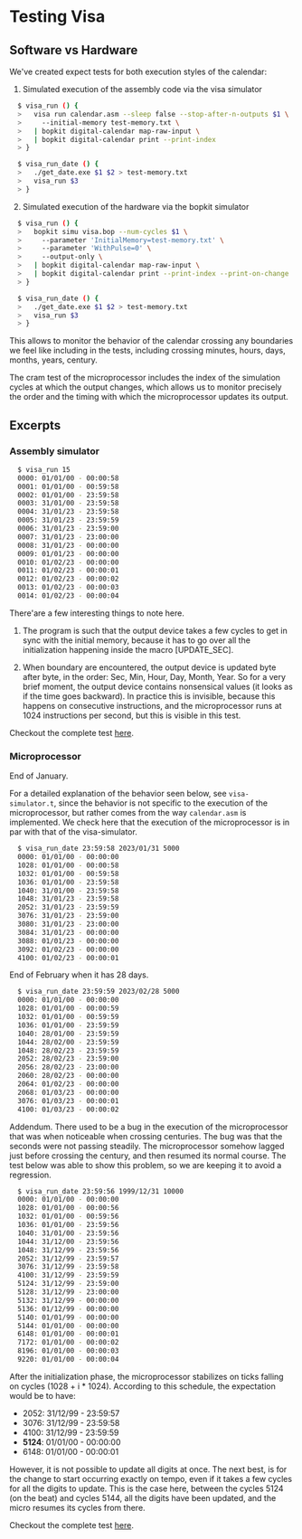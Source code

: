 # Testing Visa

## Software vs Hardware

We've created expect tests for both execution styles of the calendar:

1. Simulated execution of the assembly code via the visa simulator

<!-- $MDX skip -->
```sh
  $ visa_run () {
  >   visa run calendar.asm --sleep false --stop-after-n-outputs $1 \
  >     --initial-memory test-memory.txt \
  >   | bopkit digital-calendar map-raw-input \
  >   | bopkit digital-calendar print --print-index
  > }

  $ visa_run_date () {
  >   ./get_date.exe $1 $2 > test-memory.txt
  >   visa_run $3
  > }
```

2. Simulated execution of the hardware via the bopkit simulator

<!-- $MDX skip -->
```sh
  $ visa_run () {
  >   bopkit simu visa.bop --num-cycles $1 \
  >     --parameter 'InitialMemory=test-memory.txt' \
  >     --parameter 'WithPulse=0' \
  >     --output-only \
  >   | bopkit digital-calendar map-raw-input \
  >   | bopkit digital-calendar print --print-index --print-on-change
  > }

  $ visa_run_date () {
  >   ./get_date.exe $1 $2 > test-memory.txt
  >   visa_run $3
  > }
```

This allows to monitor the behavior of the calendar crossing any boundaries we
feel like including in the tests, including crossing minutes, hours, days,
months, years, century.

The cram test of the microprocessor includes the index of the simulation cycles
at which the output changes, which allows us to monitor precisely the order and
the timing with which the microprocessor updates its output.

## Excerpts

### Assembly simulator

<!-- $MDX skip -->
```sh
  $ visa_run 15
  0000: 01/01/00 - 00:00:58
  0001: 01/01/00 - 00:59:58
  0002: 01/01/00 - 23:59:58
  0003: 31/01/00 - 23:59:58
  0004: 31/01/23 - 23:59:58
  0005: 31/01/23 - 23:59:59
  0006: 31/01/23 - 23:59:00
  0007: 31/01/23 - 23:00:00
  0008: 31/01/23 - 00:00:00
  0009: 01/01/23 - 00:00:00
  0010: 01/02/23 - 00:00:00
  0011: 01/02/23 - 00:00:01
  0012: 01/02/23 - 00:00:02
  0013: 01/02/23 - 00:00:03
  0014: 01/02/23 - 00:00:04
```

There'are a few interesting things to note here.

1. The program is such that the output device takes a few cycles to get in sync
with the initial memory, because it has to go over all the initialization
happening inside the macro [UPDATE_SEC].

2. When boundary are encountered, the output device is updated byte after byte,
in the order: Sec, Min, Hour, Day, Month, Year. So for a very brief moment, the
output device contains nonsensical values (it looks as if the time goes
backward). In practice this is invisible, because this happens on consecutive
instructions, and the microprocessor runs at 1024 instructions per second, but
this is visible in this test.

Checkout the complete test [here](https://github.com/mbarbin/bopkit/tree/main/project/visa/circuit/visa-simulator.t).

### Microprocessor

End of January.

For a detailed explanation of the behavior seen below, see `visa-simulator.t`,
since the behavior is not specific to the execution of the microprocessor, but
rather comes from the way `calendar.asm` is implemented. We check here that the
execution of the microprocessor is in par with that of the visa-simulator.

<!-- $MDX skip -->
```sh
  $ visa_run_date 23:59:58 2023/01/31 5000
  0000: 01/01/00 - 00:00:00
  1028: 01/01/00 - 00:00:58
  1032: 01/01/00 - 00:59:58
  1036: 01/01/00 - 23:59:58
  1040: 31/01/00 - 23:59:58
  1048: 31/01/23 - 23:59:58
  2052: 31/01/23 - 23:59:59
  3076: 31/01/23 - 23:59:00
  3080: 31/01/23 - 23:00:00
  3084: 31/01/23 - 00:00:00
  3088: 01/01/23 - 00:00:00
  3092: 01/02/23 - 00:00:00
  4100: 01/02/23 - 00:00:01
```

End of February when it has 28 days.

<!-- $MDX skip -->
```sh
  $ visa_run_date 23:59:59 2023/02/28 5000
  0000: 01/01/00 - 00:00:00
  1028: 01/01/00 - 00:00:59
  1032: 01/01/00 - 00:59:59
  1036: 01/01/00 - 23:59:59
  1040: 28/01/00 - 23:59:59
  1044: 28/02/00 - 23:59:59
  1048: 28/02/23 - 23:59:59
  2052: 28/02/23 - 23:59:00
  2056: 28/02/23 - 23:00:00
  2060: 28/02/23 - 00:00:00
  2064: 01/02/23 - 00:00:00
  2068: 01/03/23 - 00:00:00
  3076: 01/03/23 - 00:00:01
  4100: 01/03/23 - 00:00:02
```

Addendum. There used to be a bug in the execution of the microprocessor that was
when noticeable when crossing centuries. The bug was that the seconds were not
passing steadily. The microprocessor somehow lagged just before crossing the
century, and then resumed its normal course. The test below was able to show
this problem, so we are keeping it to avoid a regression.

<!-- $MDX skip -->
```sh
  $ visa_run_date 23:59:56 1999/12/31 10000
  0000: 01/01/00 - 00:00:00
  1028: 01/01/00 - 00:00:56
  1032: 01/01/00 - 00:59:56
  1036: 01/01/00 - 23:59:56
  1040: 31/01/00 - 23:59:56
  1044: 31/12/00 - 23:59:56
  1048: 31/12/99 - 23:59:56
  2052: 31/12/99 - 23:59:57
  3076: 31/12/99 - 23:59:58
  4100: 31/12/99 - 23:59:59
  5124: 31/12/99 - 23:59:00
  5128: 31/12/99 - 23:00:00
  5132: 31/12/99 - 00:00:00
  5136: 01/12/99 - 00:00:00
  5140: 01/01/99 - 00:00:00
  5144: 01/01/00 - 00:00:00
  6148: 01/01/00 - 00:00:01
  7172: 01/01/00 - 00:00:02
  8196: 01/01/00 - 00:00:03
  9220: 01/01/00 - 00:00:04
```

After the initialization phase, the microprocessor stabilizes on ticks falling
on cycles (1028 + i * 1024). According to this schedule, the expectation would
be to have:

- 2052: 31/12/99 - 23:59:57
- 3076: 31/12/99 - 23:59:58
- 4100: 31/12/99 - 23:59:59
- **5124**: 01/01/00 - 00:00:00
- 6148: 01/01/00 - 00:00:01

However, it is not possible to update all digits at once. The next best, is for
the change to start occurring exactly on tempo, even if it takes a few cycles
for all the digits to update. This is the case here, between the cycles 5124 (on
the beat) and cycles 5144, all the digits have been updated, and the micro
resumes its cycles from there.

Checkout the complete test [here](https://github.com/mbarbin/bopkit/tree/main/project/visa/circuit/visa.t).
